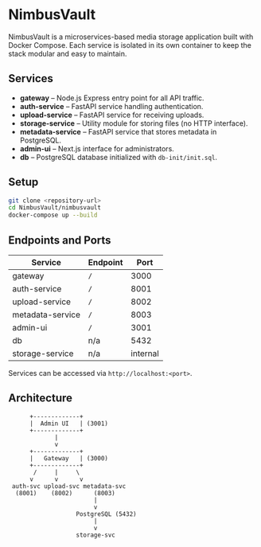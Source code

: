 # NimbusVault

NimbusVault is a microservices-based media storage application built with Docker Compose. Each service is isolated in its own container to keep the stack modular and easy to maintain.

## Services
- **gateway** – Node.js Express entry point for all API traffic.
- **auth-service** – FastAPI service handling authentication.
- **upload-service** – FastAPI service for receiving uploads.
- **storage-service** – Utility module for storing files (no HTTP interface).
- **metadata-service** – FastAPI service that stores metadata in PostgreSQL.
- **admin-ui** – Next.js interface for administrators.
- **db** – PostgreSQL database initialized with `db-init/init.sql`.

## Setup
```bash
git clone <repository-url>
cd NimbusVault/nimbusvault
docker-compose up --build
```

## Endpoints and Ports
| Service           | Endpoint | Port |
|-------------------|---------|------|
| gateway           | `/`     | 3000 |
| auth-service      | `/`     | 8001 |
| upload-service    | `/`     | 8002 |
| metadata-service  | `/`     | 8003 |
| admin-ui          | `/`     | 3001 |
| db                | n/a     | 5432 |
| storage-service   | n/a     | internal |

Services can be accessed via `http://localhost:<port>`.

## Architecture
```
      +-------------+
      |  Admin UI   | (3001)
      +-------------+
             |
             v
      +-------------+
      |   Gateway   | (3000)
      +-------------+
       /     |     \
      v      v      v
 auth-svc upload-svc metadata-svc
  (8001)    (8002)      (8003)
                        |
                        v
                   PostgreSQL (5432)
                        |
                        v
                   storage-svc
```
